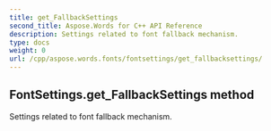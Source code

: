 ```yaml
---
title: get_FallbackSettings
second_title: Aspose.Words for C++ API Reference
description: Settings related to font fallback mechanism. 
type: docs
weight: 0
url: /cpp/aspose.words.fonts/fontsettings/get_fallbacksettings/
---
```

## FontSettings.get_FallbackSettings method


Settings related to font fallback mechanism. 

